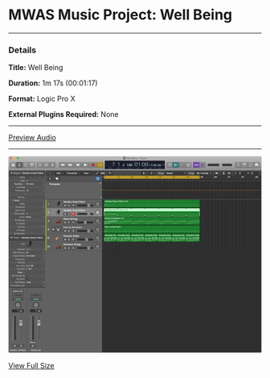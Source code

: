 # MWAS Music Project: Well Being

---

### Details

**Title:** Well Being

**Duration:** 1m 17s (00:01:17)

**Format:** Logic Pro X

**External Plugins Required:** None

---

[Preview Audio](/assets/audio/WellBeingDemo.m4a "Preview Audio")

---

![Well Being Screenshot](/assets/images/screenshot_thumb.png)

[View Full Size](/assets/images/screenshot.png "Full Size")
